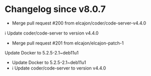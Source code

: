 # Changelog since v8.0.7
- Merge pull request #200 from elcajon/coder/code-server-v4.4.0

ℹ️ Update coder/code-server to version v4.4.0 
- Merge pull request #201 from elcajon/elcajon-patch-1

Update Docker to 5.2.5-2.1~deb11u1 
- Update Docker to 5.2.5-2.1~deb11u1 
- ℹ️ Update coder/code-server to version v4.4.0 
